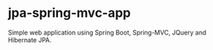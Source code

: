 # jpa-spring-mvc-app

Simple web application using Spring Boot, Spring-MVC, JQuery and Hibernate JPA. 
